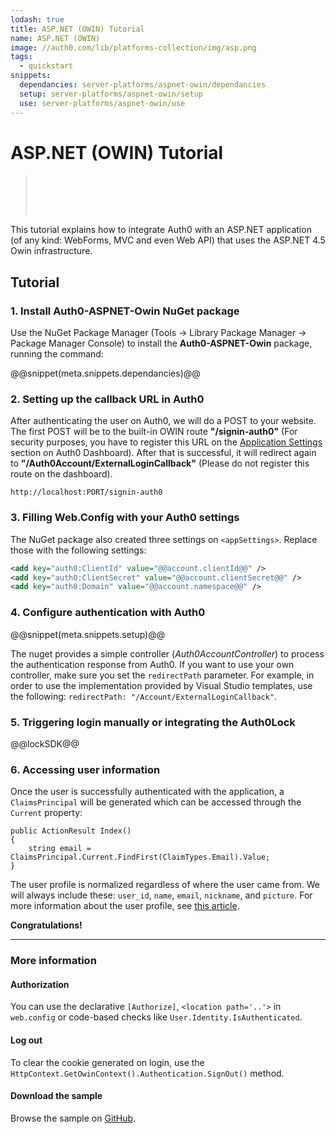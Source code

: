 ```yaml
---
lodash: true
title: ASP.NET (OWIN) Tutorial
name: ASP.NET (OWIN)
image: //auth0.com/lib/platforms-collection/img/asp.png
tags:
  - quickstart
snippets:
  dependancies: server-platforms/aspnet-owin/dependancies
  setup: server-platforms/aspnet-owin/setup
  use: server-platforms/aspnet-owin/use
---
```


# ASP.NET (OWIN) Tutorial

<div class="package" style="text-align: center;">
	<blockquote>
		<a href="/auth0-aspnet-owin/master/create-package?path=examples/basic-mvc-sample&filePath=examples/basic-mvc-sample/BasicMvcSample/Web.config&type=replace@@account.clientParam@@" class="btn btn-lg btn-success btn-package" style="text-transform: uppercase; color: white">
			<span style="display: block">Download a Seed project</span>
			<% if (account.userName) { %>
			<span class="smaller" style="display:block; font-size: 11px">with your Auth0 API Keys already set and configured</span>
			<% } %>
		</a>
	</blockquote>
</div>


This tutorial explains how to integrate Auth0 with an ASP.NET application (of any kind: WebForms, MVC and even Web API) that uses the ASP.NET 4.5 Owin infrastructure.

## Tutorial

### 1. Install Auth0-ASPNET-Owin NuGet package

Use the NuGet Package Manager (Tools -> Library Package Manager -> Package Manager Console) to install the **Auth0-ASPNET-Owin** package, running the command:

@@snippet(meta.snippets.dependancies)@@

### 2. Setting up the callback URL in Auth0

<div class="setup-callback">
<p>After authenticating the user on Auth0, we will do a POST to your website. The first POST will be to the built-in OWIN route <strong>"/signin-auth0"</strong> (For security purposes, you have to register this URL on the <a href="@@uiAppSettingsURL@@">Application Settings</a> section on Auth0 Dashboard). After that is successful, it will redirect again to <strong>"/Auth0Account/ExternalLoginCallback"</strong> (Please do not register this route on the dashboard).</p>

<pre><code>http://localhost:PORT/signin-auth0</pre></code>
</div>

### 3. Filling Web.Config with your Auth0 settings

The NuGet package also created three settings on `<appSettings>`. Replace those with the following settings:

```xml
<add key="auth0:ClientId" value="@@account.clientId@@" />
<add key="auth0:ClientSecret" value="@@account.clientSecret@@" />
<add key="auth0:Domain" value="@@account.namespace@@" />
```

### 4. Configure authentication with Auth0

@@snippet(meta.snippets.setup)@@

The nuget provides a simple controller (_Auth0AccountController_) to process the authentication response from Auth0. If you want to use your own controller, make sure you set the `redirectPath` parameter. For example, in order to use the implementation provided by Visual Studio templates, use the following: `redirectPath: "/Account/ExternalLoginCallback"`.

### 5. Triggering login manually or integrating the Auth0Lock

@@lockSDK@@

### 6. Accessing user information

Once the user is successfully authenticated with the application, a `ClaimsPrincipal` will be generated which can be accessed through the `Current` property:

    public ActionResult Index()
    {
    	string email = ClaimsPrincipal.Current.FindFirst(ClaimTypes.Email).Value;
    }

The user profile is normalized regardless of where the user came from. We will always include these: `user_id`, `name`, `email`, `nickname`, and `picture`. For more information about the user profile, see [this article](/user-profile).


**Congratulations!**

----

### More information

#### Authorization

You can use the declarative `[Authorize]`, `<location path='..'>` in `web.config` or code-based checks like `User.Identity.IsAuthenticated`.

#### Log out

To clear the cookie generated on login, use the `HttpContext.GetOwinContext().Authentication.SignOut()` method.

#### Download the sample

Browse the sample on <a href="https://github.com/auth0/auth0-aspnet-owin/tree/master/examples/MvcSample">GitHub</a>.
